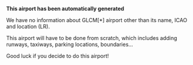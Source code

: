 **This airport has been automatically generated**

We have no information about GLCM[*] airport other than its name, ICAO and location (LR).

This airport will have to be done from scratch, which includes adding runways, taxiways, parking locations, boundaries...

Good luck if you decide to do this airport!